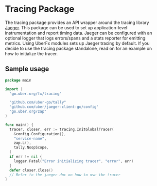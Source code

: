# Tracing Package

The tracing package provides an API wrapper around the tracing library
[Jaeger](https://github.com/uber/jaeger-client-go). This package can be used
to set up application-level instrumentation and report timing data.
Jaeger can be configured with an optional logger that logs errors/spans and a
stats reporter for emitting metrics.
Using UberFx modules sets up Jaeger tracing by default. If you decide to use
the tracing package standalone, read on for an example on how to initialize the
tracer.

## Sample usage
```go
package main

import (
  "go.uber.org/fx/tracing"

  "github.com/uber-go/tally"
  "github.com/uber/jaeger-client-go/config"
  "go.uber.org/zap"
)

func main() {
  tracer, closer, err := tracing.InitGlobalTracer(
    &config.Configuration{},
    "service-name",
    zap.L(),
    tally.NoopScope,
  )
  if err != nil {
    logger.Fatal("Error initializing tracer", "error", err)
  }
  defer closer.Close()
  // Refer to the jaeger doc on how to use the tracer
}
```